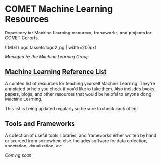 # COMET Machine Learning Resources
Repository for Machine Learning resources, frameworks, and projects for COMET Cohorts.

![MLG Logo](assets/logo2.jpg | width=200px)

*Managed by the Machine Learning Group*

## [Machine Learning Reference List](https://github.com/dlsucomet/MLResources/blob/master/MLReferenceList.md)
A curated list of resources for teaching yourself Machine Learning. They're annotated to help you check if you'd like to take them. Also includes books, papers, blogs, and other resources that would be helpful to anyone doing Machine Learning.

This list is being updated regularly so be sure to check back often!

## Tools and Frameworks
A collection of useful tools, libraries, and frameworks either written by hand or sourced from somewhere else. Includes software for data collection, annotation, visualization, etc.

*Coming soon*

